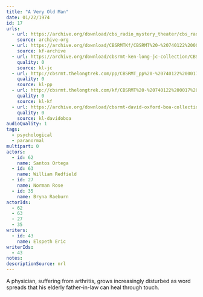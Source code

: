 ```yaml
---
title: "A Very Old Man"
date: 01/22/1974
id: 17
urls: 
  - url: https://archive.org/download/cbs_radio_mystery_theater/cbs_radio_mystery_theater-0001-0050.zip/cbs_radio_mystery_theater-0001-0050%2Fcbsrmt_0017_a_very_old_man.mp3
    source: archive-org
  - url: https://archive.org/download/CBSRMTKf/CBSRMT%20-%20740122%200017%20A%20Very%20Old%20Man_kf.mp3
    source: kf-archive
  - url: https://archive.org/download/cbsrmt-ken-long-jc-collection/CBSRMT - 740122 0017 Very Old Man vbr df_jc.mp3
    quality: 0
    source: kl-jc
  - url: http://cbsrmt.thelongtrek.com/pp/CBSRMT_pp%20-%20740122%200017%20A%20Very%20Old%20Man.mp3
    quality: 0
    source: kl-pp
  - url: http://cbsrmt.thelongtrek.com/kf/CBSRMT%20-%20740122%200017%20A%20Very%20Old%20Man_kf.mp3
    quality: 0
    source: kl-kf
  - url: https://archive.org/download/cbsrmt-david-oxford-boa-collection/CBSRMT-740122-0017-A-Very-Old-Man-(64-44)_kf-{BoA}.mp3
    quality: 0
    source: kl-davidoboa
audioQuality: 1
tags: 
  - psychological
  - paranormal
multipart: 0
actors:  
  - id: 62
    name: Santos Ortega  
  - id: 63
    name: William Redfield  
  - id: 27
    name: Norman Rose  
  - id: 35
    name: Bryna Raeburn
actorIds:  
  - 62  
  - 63  
  - 27  
  - 35
writers:  
  - id: 43
    name: Elspeth Eric
writerIds:  
  - 43
notes: 
descriptionSource: nrl
---
```

A physician, suffering from arthritis, grows increasingly disturbed as word spreads that his elderly father-in-law can heal through touch.
